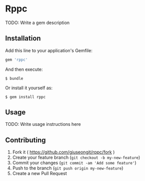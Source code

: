 # Rppc

TODO: Write a gem description

## Installation

Add this line to your application's Gemfile:

```ruby
gem 'rppc'
```

And then execute:

    $ bundle

Or install it yourself as:

    $ gem install rppc

## Usage

TODO: Write usage instructions here

## Contributing

1. Fork it ( https://github.com/giuseongit/rppc/fork )
2. Create your feature branch (`git checkout -b my-new-feature`)
3. Commit your changes (`git commit -am 'Add some feature'`)
4. Push to the branch (`git push origin my-new-feature`)
5. Create a new Pull Request
